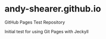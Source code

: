# andy-shearer.github.io
GitHub Pages Test Repository

Initial test for using Git Pages with Jeckyll
